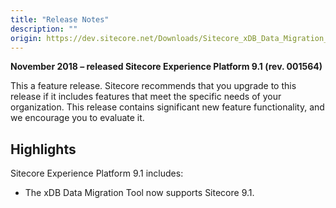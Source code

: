 ```yaml
---
title: "Release Notes"
description: ""
origin: https://dev.sitecore.net/Downloads/Sitecore_xDB_Data_Migration_Tool/2x/xDB_Data_Migration_Tool_210/Release_Notes
---
```


**November 2018 – released Sitecore Experience Platform 9.1 (rev. 001564)**

This a feature release. Sitecore recommends that you upgrade to this release if it includes features that meet the specific needs of your organization. This release contains significant new feature functionality, and we encourage you to evaluate it.

## Highlights

Sitecore Experience Platform 9.1 includes:

-   The xDB Data Migration Tool now supports Sitecore 9.1.